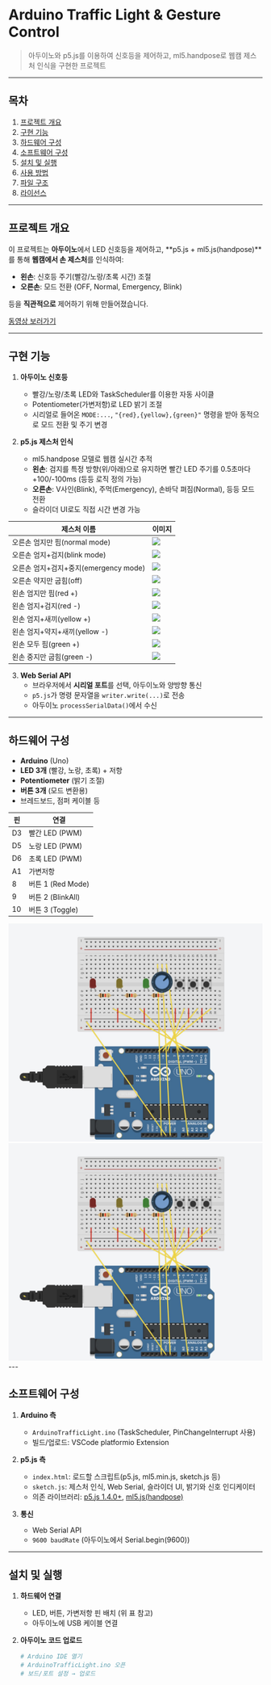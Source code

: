 # Arduino Traffic Light & Gesture Control

> 아두이노와 p5.js를 이용하여 신호등을 제어하고, ml5.handpose로 웹캠 제스처 인식을 구현한 프로젝트

---

## 목차

1. [프로젝트 개요](#프로젝트-개요)
2. [구현 기능](#구현-기능)
3. [하드웨어 구성](#하드웨어-구성)
4. [소프트웨어 구성](#소프트웨어-구성)
5. [설치 및 실행](#설치-및-실행)
6. [사용 방법](#사용-방법)
7. [파일 구조](#파일-구조)
8. [라이선스](#라이선스)

---

## 프로젝트 개요

이 프로젝트는 **아두이노**에서 LED 신호등을 제어하고, **p5.js + ml5.js(handpose)**를 통해 **웹캠에서 손 제스처**를 인식하여:

- **왼손**: 신호등 주기(빨강/노랑/초록 시간) 조절  
- **오른손**: 모드 전환 (OFF, Normal, Emergency, Blink)

등을 **직관적으로** 제어하기 위해 만들어졌습니다.

[동영상 보러가기](https://www.youtube.com/watch?v=영상ID)


---

## 구현 기능

1. **아두이노 신호등**  
   - 빨강/노랑/초록 LED와 TaskScheduler를 이용한 자동 사이클  
   - Potentiometer(가변저항)로 LED 밝기 조절  
   - 시리얼로 들어온 `MODE:...`, `"{red},{yellow},{green}"` 명령을 받아 동적으로 모드 전환 및 주기 변경

2. **p5.js 제스처 인식**  
   - ml5.handpose 모델로 웹캠 실시간 추적  
   - **왼손**: 검지를 특정 방향(위/아래)으로 유지하면 빨간 LED 주기를 0.5초마다 +100/-100ms (등등 로직 정의 가능)  
   - **오른손**: V사인(Blink), 주먹(Emergency), 손바닥 펴짐(Normal), 등등 모드 전환  
   - 슬라이더 UI로도 직접 시간 변경 가능


| 제스처 이름 | 이미지 |
|-------------|--------|
| 오른손 엄지만 핌(normal mode) | <img src="images/오른손 엄지.png"> |
| 오른손 엄지+검지(blink mode) | <img src="images/오른손 엄지 검지.png"> |
| 오른손 엄지+검지+중지(emergency mode) | <img src="images/오른손 엄지 검지 중지.png"/> |
| 오른손 약지만 굽힘(off) | <img src="images/오른손 엄지 검지 중지 새끼.png"/> |
| 왼손 엄지만 핌(red +) | <img src="images/왼손 엄지.png"/> |
| 왼손 엄지+검지(red -) | <img src="images/왼손 엄지 검지.png"/> |
| 왼손 엄지+새끼(yellow +) | <img src="images/왼손 엄지 새끼.png"/> |
| 왼손 엄지+약지+새끼(yellow -) | <img src="images/왼손 엄지 약지 새끼.png"/> |
| 왼손 모두 핌(green +) | <img src="images/왼손 다 핌.png"/> |
| 왼손 중지만 굽힘(green -) | <img src="images/왼손 중지 굽힘.png"/> |

3. **Web Serial API**  
   - 브라우저에서 **시리얼 포트**를 선택, 아두이노와 양방향 통신  
   - `p5.js`가 명령 문자열을 `writer.write(...)`로 전송  
   - 아두이노 `processSerialData()`에서 수신

---

## 하드웨어 구성

- **Arduino** (Uno)
- **LED 3개** (빨강, 노랑, 초록) + 저항
- **Potentiometer** (밝기 조절)
- **버튼 3개** (모드 변환용)
- 브레드보드, 점퍼 케이블 등

| 핀  | 연결              |
|-----|-------------------|
| D3  | 빨간 LED (PWM)    |
| D5  | 노랑 LED (PWM)    |
| D6  | 초록 LED (PWM)    |
| A1  | 가변저항          |
| 8   | 버튼 1 (Red Mode) |
| 9   | 버튼 2 (BlinkAll) |
| 10  | 버튼 3 (Toggle)   |


<img src="images/856D966A-9938-4297-B886-14F94831BE54.jpeg"/>
<img src="images/856D966A-9938-4297-B886-14F94831BE54.jpeg"/>
---

## 소프트웨어 구성

1. **Arduino 측**  
   - `ArduinoTrafficLight.ino` (TaskScheduler, PinChangeInterrupt 사용)  
   - 빌드/업로드: VSCode platformio Extension

2. **p5.js 측**  
   - `index.html`: 로드할 스크립트(p5.js, ml5.min.js, sketch.js 등)  
   - `sketch.js`: 제스처 인식, Web Serial, 슬라이더 UI, 밝기와 신호 인디케이터
   - 의존 라이브러리: [p5.js 1.4.0+](https://p5js.org/), [ml5.js(handpose)](https://learn.ml5js.org/#/reference/handpose)

3. **통신**  
   - Web Serial API  
   - `9600 baudRate` (아두이노에서 Serial.begin(9600))

---

## 설치 및 실행

1. **하드웨어 연결**  
   - LED, 버튼, 가변저항 핀 배치 (위 표 참고)
   - 아두이노에 USB 케이블 연결

2. **아두이노 코드 업로드**  
   ```bash
   # Arduino IDE 열기
   # ArduinoTrafficLight.ino 오픈
   # 보드/포트 설정 → 업로드
